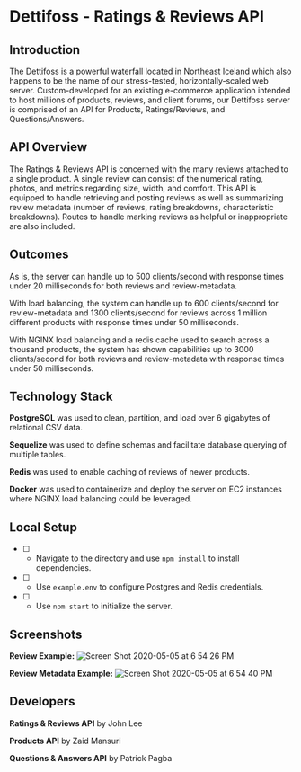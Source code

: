 # Dettifoss - Ratings & Reviews API

## Introduction

The Dettifoss is a powerful waterfall located in Northeast Iceland which also happens to be the name of our stress-tested, horizontally-scaled web server. Custom-developed for an existing e-commerce application intended to host millions of products, reviews, and client forums, our Dettifoss server is comprised of an API for Products, Ratings/Reviews, and Questions/Answers.

## API Overview

The Ratings & Reviews API is concerned with the many reviews attached to a single product. A single review can consist of the numerical rating, photos, and metrics regarding size, width, and comfort. This API is equipped to handle retrieving and posting reviews as well as summarizing review metadata (number of reviews, rating breakdowns, characteristic breakdowns). Routes to handle marking reviews as helpful or inappropriate are also included.

## Outcomes

As is, the server can handle up to 500 clients/second with response times under 20 milliseconds for both reviews and review-metadata.

With load balancing, the system can handle up to 600 clients/second for review-metadata and 1300 clients/second for reviews across 1 million different products with response times under 50 milliseconds.

With NGINX load balancing and a redis cache used to search across a thousand products, the system has shown capabilities up to 3000 clients/second for both reviews and review-metadata with response times under 50 milliseconds.

## Technology Stack

**PostgreSQL** was used to clean, partition, and load over 6 gigabytes of relational CSV data.

**Sequelize** was used to define schemas and facilitate database querying of multiple tables.

**Redis** was used to enable caching of reviews of newer products.

**Docker** was used to containerize and deploy the server on EC2 instances where NGINX load balancing could be leveraged.

## Local Setup

- [ ] - Navigate to the directory and use `npm install` to install dependencies.
- [ ] - Use `example.env` to configure Postgres and Redis credentials.
- [ ] - Use `npm start` to initialize the server.

## Screenshots

**Review Example:**
![Screen Shot 2020-05-05 at 6 54 26 PM](https://user-images.githubusercontent.com/41877388/81136598-0c8a2580-8f2a-11ea-8b14-44f5139dec33.png)

**Review Metadata Example:**
![Screen Shot 2020-05-05 at 6 54 40 PM](https://user-images.githubusercontent.com/41877388/81136530-d51b7900-8f29-11ea-8169-4579a012ba78.png)

## Developers

**Ratings & Reviews API** by John Lee

**Products API** by Zaid Mansuri

**Questions & Answers API** by Patrick Pagba
